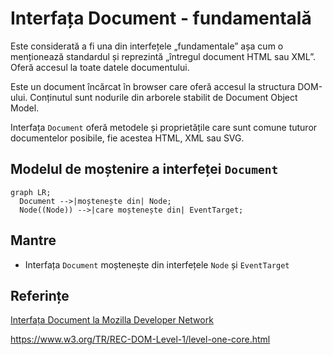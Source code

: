 # Interfața Document - fundamentală

Este considerată a fi una din interfețele „fundamentale” așa cum o menționează standardul și reprezintă „întregul document HTML sau XML”. Oferă accesul la toate datele documentului.

Este un document încărcat în browser care oferă accesul la structura DOM-ului.
Conținutul sunt nodurile din arborele stabilit de Document Object Model.

Interfața `Document` oferă metodele și proprietățile care sunt comune tuturor documentelor posibile, fie acestea HTML, XML sau SVG.

## Modelul de moștenire a interfeței `Document`

```mermaid
graph LR;
  Document -->|moștenește din| Node;
  Node((Node)) -->|care moștenește din| EventTarget;
```

## Mantre

- Interfața `Document` moștenește din interfețele `Node` și `EventTarget`

## Referințe

[Interfața Document la Mozilla Developer Network](https://developer.mozilla.org/en-US/docs/Web/API/Document)

https://www.w3.org/TR/REC-DOM-Level-1/level-one-core.html
